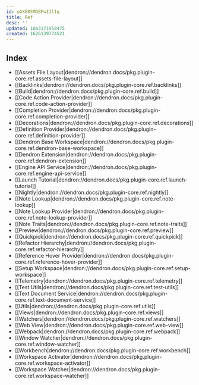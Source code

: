 ```yaml
---
id: uGX885MGBFwI1l1q
title: Ref
desc: ''
updated: 1663171958475
created: 1626139774521
---
```


## Index
- [[Assets File Layout|dendron://dendron.docs/pkg.plugin-core.ref.assets-file-layout]]
- [[Backlinks|dendron://dendron.docs/pkg.plugin-core.ref.backlinks]]
- [[Build|dendron://dendron.docs/pkg.plugin-core.ref.build]]
- [[Code Action Provider|dendron://dendron.docs/pkg.plugin-core.ref.code-action-provider]]
- [[Completion Provider|dendron://dendron.docs/pkg.plugin-core.ref.completion-provider]]
- [[Decorations|dendron://dendron.docs/pkg.plugin-core.ref.decorations]]
- [[Definition Provider|dendron://dendron.docs/pkg.plugin-core.ref.definition-provider]]
- [[Dendron Base Workspace|dendron://dendron.docs/pkg.plugin-core.ref.dendron-base-workspace]]
- [[Dendron Extension|dendron://dendron.docs/pkg.plugin-core.ref.dendron-extension]]
- [[Engine API Service|dendron://dendron.docs/pkg.plugin-core.ref.engine-api-service]]
- [[Launch Tutorial|dendron://dendron.docs/pkg.plugin-core.ref.launch-tutorial]]
- [[Nightly|dendron://dendron.docs/pkg.plugin-core.ref.nightly]]
- [[Note Lookup|dendron://dendron.docs/pkg.plugin-core.ref.note-lookup]]
- [[Note Lookup Provider|dendron://dendron.docs/pkg.plugin-core.ref.note-lookup-provider]]
- [[Note Traits|dendron://dendron.docs/pkg.plugin-core.ref.note-traits]]
- [[Preview|dendron://dendron.docs/pkg.plugin-core.ref.preview]]
- [[Quickpick|dendron://dendron.docs/pkg.plugin-core.ref.quickpick]]
- [[Refactor Hierarchy|dendron://dendron.docs/pkg.plugin-core.ref.refactor-hierarchy]]
- [[Reference Hover Provider|dendron://dendron.docs/pkg.plugin-core.ref.reference-hover-provider]]
- [[Setup Workspace|dendron://dendron.docs/pkg.plugin-core.ref.setup-workspace]]
- [[Telemetry|dendron://dendron.docs/pkg.plugin-core.ref.telemetry]]
- [[Test Utils|dendron://dendron.docs/pkg.plugin-core.ref.test-utils]]
- [[Text Document Service|dendron://dendron.docs/pkg.plugin-core.ref.text-document-service]]
- [[Utils|dendron://dendron.docs/pkg.plugin-core.ref.utils]]
- [[Views|dendron://dendron.docs/pkg.plugin-core.ref.views]]
- [[Watchers|dendron://dendron.docs/pkg.plugin-core.ref.watchers]]
- [[Web View|dendron://dendron.docs/pkg.plugin-core.ref.web-view]]
- [[Webpack|dendron://dendron.docs/pkg.plugin-core.ref.webpack]]
- [[Window Watcher|dendron://dendron.docs/pkg.plugin-core.ref.window-watcher]]
- [[Workbench|dendron://dendron.docs/pkg.plugin-core.ref.workbench]]
- [[Workspace Activator|dendron://dendron.docs/pkg.plugin-core.ref.workspace-activator]]
- [[Workspace Watcher|dendron://dendron.docs/pkg.plugin-core.ref.workspace-watcher]]